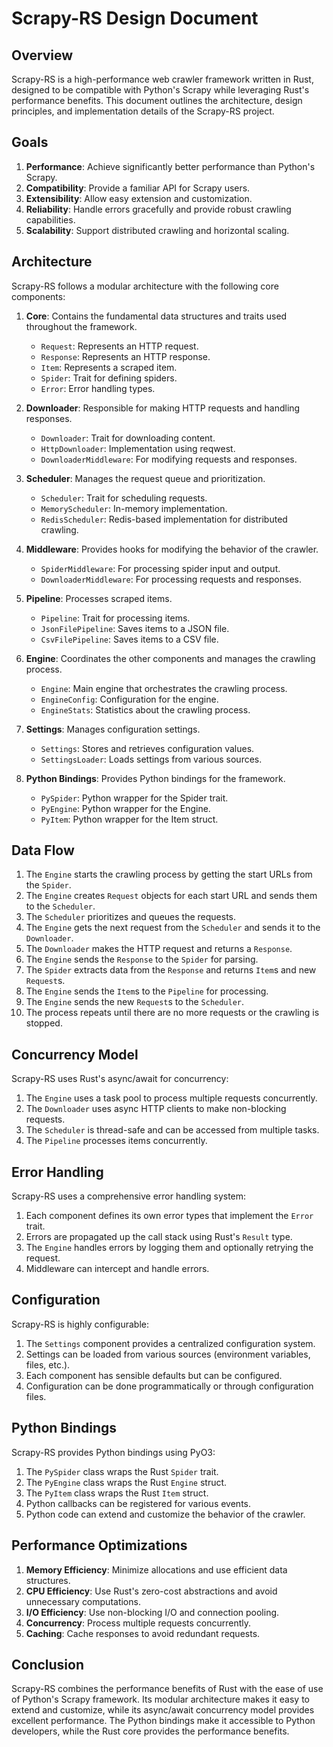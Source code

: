 # Scrapy-RS Design Document

## Overview

Scrapy-RS is a high-performance web crawler framework written in Rust, designed to be compatible with Python's Scrapy while leveraging Rust's performance benefits. This document outlines the architecture, design principles, and implementation details of the Scrapy-RS project.

## Goals

1. **Performance**: Achieve significantly better performance than Python's Scrapy.
2. **Compatibility**: Provide a familiar API for Scrapy users.
3. **Extensibility**: Allow easy extension and customization.
4. **Reliability**: Handle errors gracefully and provide robust crawling capabilities.
5. **Scalability**: Support distributed crawling and horizontal scaling.

## Architecture

Scrapy-RS follows a modular architecture with the following core components:

1. **Core**: Contains the fundamental data structures and traits used throughout the framework.
   - `Request`: Represents an HTTP request.
   - `Response`: Represents an HTTP response.
   - `Item`: Represents a scraped item.
   - `Spider`: Trait for defining spiders.
   - `Error`: Error handling types.

2. **Downloader**: Responsible for making HTTP requests and handling responses.
   - `Downloader`: Trait for downloading content.
   - `HttpDownloader`: Implementation using reqwest.
   - `DownloaderMiddleware`: For modifying requests and responses.

3. **Scheduler**: Manages the request queue and prioritization.
   - `Scheduler`: Trait for scheduling requests.
   - `MemoryScheduler`: In-memory implementation.
   - `RedisScheduler`: Redis-based implementation for distributed crawling.

4. **Middleware**: Provides hooks for modifying the behavior of the crawler.
   - `SpiderMiddleware`: For processing spider input and output.
   - `DownloaderMiddleware`: For processing requests and responses.

5. **Pipeline**: Processes scraped items.
   - `Pipeline`: Trait for processing items.
   - `JsonFilePipeline`: Saves items to a JSON file.
   - `CsvFilePipeline`: Saves items to a CSV file.

6. **Engine**: Coordinates the other components and manages the crawling process.
   - `Engine`: Main engine that orchestrates the crawling process.
   - `EngineConfig`: Configuration for the engine.
   - `EngineStats`: Statistics about the crawling process.

7. **Settings**: Manages configuration settings.
   - `Settings`: Stores and retrieves configuration values.
   - `SettingsLoader`: Loads settings from various sources.

8. **Python Bindings**: Provides Python bindings for the framework.
   - `PySpider`: Python wrapper for the Spider trait.
   - `PyEngine`: Python wrapper for the Engine.
   - `PyItem`: Python wrapper for the Item struct.

## Data Flow

1. The `Engine` starts the crawling process by getting the start URLs from the `Spider`.
2. The `Engine` creates `Request` objects for each start URL and sends them to the `Scheduler`.
3. The `Scheduler` prioritizes and queues the requests.
4. The `Engine` gets the next request from the `Scheduler` and sends it to the `Downloader`.
5. The `Downloader` makes the HTTP request and returns a `Response`.
6. The `Engine` sends the `Response` to the `Spider` for parsing.
7. The `Spider` extracts data from the `Response` and returns `Item`s and new `Request`s.
8. The `Engine` sends the `Item`s to the `Pipeline` for processing.
9. The `Engine` sends the new `Request`s to the `Scheduler`.
10. The process repeats until there are no more requests or the crawling is stopped.

## Concurrency Model

Scrapy-RS uses Rust's async/await for concurrency:

1. The `Engine` uses a task pool to process multiple requests concurrently.
2. The `Downloader` uses async HTTP clients to make non-blocking requests.
3. The `Scheduler` is thread-safe and can be accessed from multiple tasks.
4. The `Pipeline` processes items concurrently.

## Error Handling

Scrapy-RS uses a comprehensive error handling system:

1. Each component defines its own error types that implement the `Error` trait.
2. Errors are propagated up the call stack using Rust's `Result` type.
3. The `Engine` handles errors by logging them and optionally retrying the request.
4. Middleware can intercept and handle errors.

## Configuration

Scrapy-RS is highly configurable:

1. The `Settings` component provides a centralized configuration system.
2. Settings can be loaded from various sources (environment variables, files, etc.).
3. Each component has sensible defaults but can be configured.
4. Configuration can be done programmatically or through configuration files.

## Python Bindings

Scrapy-RS provides Python bindings using PyO3:

1. The `PySpider` class wraps the Rust `Spider` trait.
2. The `PyEngine` class wraps the Rust `Engine` struct.
3. The `PyItem` class wraps the Rust `Item` struct.
4. Python callbacks can be registered for various events.
5. Python code can extend and customize the behavior of the crawler.

## Performance Optimizations

1. **Memory Efficiency**: Minimize allocations and use efficient data structures.
2. **CPU Efficiency**: Use Rust's zero-cost abstractions and avoid unnecessary computations.
3. **I/O Efficiency**: Use non-blocking I/O and connection pooling.
4. **Concurrency**: Process multiple requests concurrently.
5. **Caching**: Cache responses to avoid redundant requests.

## Conclusion

Scrapy-RS combines the performance benefits of Rust with the ease of use of Python's Scrapy framework. Its modular architecture makes it easy to extend and customize, while its async/await concurrency model provides excellent performance. The Python bindings make it accessible to Python developers, while the Rust core provides the performance benefits. 